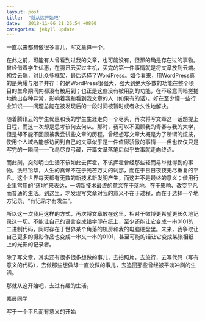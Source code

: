 ```yaml
---
layout: post
title:  "就从这开始吧"
date:   2018-11-06 21:26:54 +0800
categories: jekyll update
---
```

一直以来都想做很多事儿，写文章算一个。

在此之前，可能有人曾看到过我的文章，也可能没有，但那的确是存在过的事物。曾经借着学生优惠，在腾讯云买过主机，买完的第一件事情就是将文章放到云端。初尝云端，对比众多框架，最后选择了WordPress。如今看来，用WordPress真的是荣耀与艰辛并存：的确WordPress很强大，强大到绝大多数的功能在整个项目的生命期间内都没有被用到；也正是这些没有被用到的功能，在不经意间暗搓搓地抛出各种异常，影响着我和看到我文章的人（如果有的话）。好在至少懂一些行业知识——问题总能在被发现后的一段时间被暂时或者永久性地解决。

随着腾讯云的学生优惠和我的学生生涯走向一个尽头，再次将写文章这一话题提上日程，而这一次却是思考该何去何从。那时，我可以不回顾我的青春与我的大学，但是却不能不回顾被我尝试些文章的历程。曾经想写文章大概是为了所谓的炫技，使用个人域名能够访问到自己的文章似乎是一件值得骄傲的事情——但也仅仅只是写完的一瞬间——飞鸟尽良弓藏，开篇文章落笔后似乎故事就走向终点。

而此刻，突然明白生活不该如此去挥霍，不该挥霍曾经那些轻而易举就得到的事物。洗尽铅华，人生的真谛不在于光芒万丈的刹那，而在于日日夜夜无尽重复的平凡。这个世界每天都有无数的新技术新发明产生，而这并不是最终的意义；借用行业里常用的“落地”来表达，一切新技术最终的意义在于落地，在于影响、改变平凡而普通的生活。到这里，才发现写文章对我的意义不在于过程，而在于选择一个地方记录，“有记录才有发生”。

所以这一次我用这样的方式，再次将文章放在这里，相对于微博更希望更长久地记录这一切。不能让自己的语言变成铅字印在纸上，至少还能让它变成一串0101的二进制代码，同时存在于世界某个角落的机房和我的电脑硬盘里。未来，我争取让自己更多的摄影作品也变成一串又一串的0101，甚至可能的话让它变成某张相纸上的光影的记录者。

除了写文章，其实还有很多很多想做的事儿，去拍照片，去旅行，去写代码（写有意义的代码），去做那些想做却一直没做的事儿，去追回那些曾经被平淡冲刷的生活。

那就从这开始吧，去过有趣的生活。

<!-- <img src="/assets/images/background-cover.jpg" height="500px"> -->

嘉晨同学

写于一个平凡而有意义的开始

